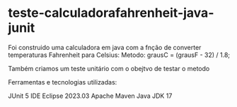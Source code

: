 # teste-calculadorafahrenheit-java-junit

Foi construido uma calculadora em java com a fnção de converter temperaturas Fahrenheit para Celsius:
Metodo:
grausC = (grausF - 32) / 1.8;

Também criamos um teste unitário com o obejtvo de testar o metodo

Ferramentas e tecnologias utilizadas:

JUnit 5 IDE Eclipse 2023.03 Apache Maven Java JDK 17